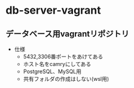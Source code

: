 # db-server-vagrant

## データベース用vagrantリポジトリ
- 仕様
  - 5432,3306番ポートをあけてある
  - ホスト名をcamryにしてある
  - PostgreSQL、MySQL用
  - 共有フォルダの作成はしない(wsl用)
